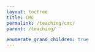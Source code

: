 ```yaml
---
layout: toctree
title: CMC
permalink: /teaching/cmc/
parent: /teaching/

enumerate_grand_children: true
---
```

